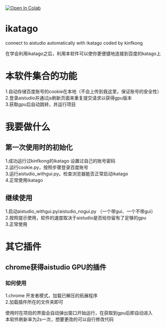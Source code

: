 [![Open In Colab](https://colab.research.google.com/assets/colab-badge.svg)](https://colab.research.google.com/github/tugstugi/dl-colab-notebooks/blob/master/notebooks/NVidia_Flowtron_Waveglow.ipynb)
# ikatago
connect to aistudio automatically with ikatago coded by kinfkong  

在学会利用ikatago之后，利用本软件可以使你更便捷地连接到百度的katago上  

# 本软件集合的功能
1.自动存储百度账号的cookie在本地（不会上传到我这里，保证账号的安全性）  
2.登录aistudio并通过js刷新页面来重复提交请求以获得gpu版本  
3.获取gpu后自动跳转，并运行项目  

# 我要做什么
## 第一次使用时的初始化
1.成功运行过kinfkong的ikatago 设置过自己的账号密码  
2.运行cookie.py，按照步骤登录百度账号  
3.运行aistudio_withgui.py。检查浏览器能否正常启动ikatago  
4.正常使用ikatago  

## 继续使用
1.启动aistudio_withgui.py/aistudio_nogui.py （一个带gui、一个不带gui）  
2.按照提示使用，软件的速度取决于aistudio是否给你留有了足够的gpu  
3.正常使用

# 其它插件
## chrome获得aistudio GPU的插件  
### 如何使用  
1.chrome 开发者模式，加载已解压的拓展程序  
2.加载插件所在的文件夹即可  

使用时在项目的界面会自动弹出窗口开始运行，在获取到gpu后即自动进入  
本软件刷新率为2s一次，想要更改的可以自行修改代码  

